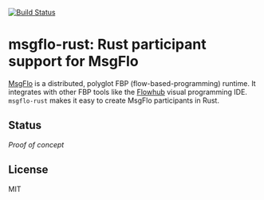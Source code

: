 [![Build Status](https://travis-ci.org/msgflo/msgflo-rust.svg?branch=master)](https://travis-ci.org/msgflo/msgflo-rust)
# msgflo-rust: Rust participant support for MsgFlo

[MsgFlo](https://github.com/msgflo/msgflo) is a distributed, polyglot FBP (flow-based-programming)
runtime. It integrates with other FBP tools like the [Flowhub](http://flowhub.io) visual programming IDE.
`msgflo-rust` makes it easy to create MsgFlo participants in Rust.

## Status

*Proof of concept*

## License

MIT
